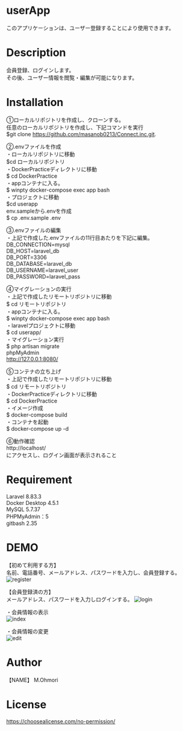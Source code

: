 # userApp
このアプリケーションは、ユーザー登録することにより使用できます。

# Description
会員登録、ログインします。  
その後、ユーザー情報を閲覧・編集が可能になります。

# Installation
①ローカルリポジトリを作成し、クローンする。  
任意のローカルリポジトリを作成し、下記コマンドを実行  
$git clone https://github.com/masanob0213/Connect.inc.git.

②.envファイルを作成  
・ローカルリポジトリに移動  
$cd ローカルリポジトリ  
・DockerPracticeディレクトリに移動  
$ cd DockerPractice  
・appコンテナに入る。  
$ winpty docker-compose exec app bash  
・プロジェクトに移動  
$cd userapp  
env.sampleから.envを作成  
$ cp .env.sample .env

③.envファイルの編集  
・上記で作成した.envファイルの11行目あたりを下記に編集。  
DB_CONNECTION=mysql  
DB_HOST=laravel_db  
DB_PORT=3306  
DB_DATABASE=laravel_db  
DB_USERNAME=laravel_user  
DB_PASSWORD=laravel_pass  

④マイグレーションの実行  
・上記で作成したリモートリポジトリに移動  
$ cd リモートリポジトリ  
・appコンテナに入る。  
$ winpty docker-compose exec app bash  
・laravelプロジェクトに移動  
$ cd userapp/  
・マイグレーション実行  
$ php artisan migrate  
phpMyAdmin  
http://127.0.0.1:8080/

⑤コンテナの立ち上げ  
・上記で作成したリモートリポジトリに移動  
$ cd リモートリポジトリ  
・DockerPracticeディレクトリに移動  
$ cd DockerPractice  
・イメージ作成  
$ docker-compose build  
・コンテナを起動  
$ docker-compose up -d  

⑥動作確認  
http://localhost/  
にアクセスし、ログイン画面が表示されること

# Requirement
Laravel 8.83.3  
Docker Desktop 4.5.1  
MySQL 5.7.37  
PHPMyAdmin：5  
gitbash 2.35

# DEMO
【初めて利用する方】  
名前、電話番号、メールアドレス、パスワードを入力し、会員登録する。  
![register](https://user-images.githubusercontent.com/90172942/156907778-2d0714dc-fde6-4565-b388-5a5d5a7f4adf.png)

【会員登録済の方】  
メールアドレス、パスワードを入力しログインする。
![login](https://user-images.githubusercontent.com/90172942/156907876-7a2924b8-25e4-4c63-8bfa-f14a9a2065dd.png)

・会員情報の表示  
![index](https://user-images.githubusercontent.com/90172942/156907822-ed002b9f-a9df-4bb4-9a8a-de609e1afb5a.png)

・会員情報の変更  
![edit](https://user-images.githubusercontent.com/90172942/156907796-3b8f89d9-9699-4dbc-863e-54fc47ae45a5.png)

# Author
【NAME】 M.Ohmori  

# License  
https://choosealicense.com/no-permission/

